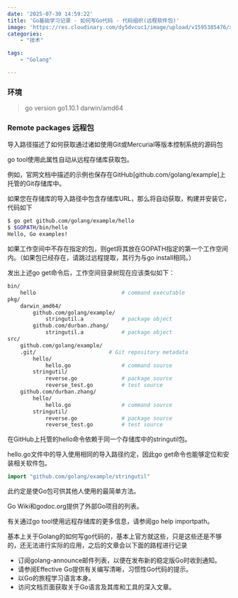 ```yaml
---
date: '2025-07-30 14:59:22'
title: 'Go基础学习记录 - 如何写Go代码 - 代码组织(远程软件包)'
image: 'https://res.cloudinary.com/dy5dvcuc1/image/upload/v1595385476/xiaorongmao/golang.jpg'
categories:
    - "技术"

tags:
    - "Golang"

---
```


### **环境**

> go version go1.10.1 darwin/amd64

### **Remote packages 远程包**

导入路径描述了如何获取通过诸如使用Git或Mercurial等版本控制系统的源码包

go tool使用此属性自动从远程存储库获取包。

例如，官网文档中描述的示例也保存在GitHub[github.com/golang/example]上托管的Git存储库中。

如果您在存储库的导入路径中包含存储库URL，那么将自动获取，构建并安装它，代码如下

```bash
$ go get github.com/golang/example/hello
$ $GOPATH/bin/hello
Hello, Go examples!
```

如果工作空间中不存在指定的包，则get将其放在GOPATH指定的第一个工作空间内。（如果包已经存在，请跳过远程提取，其行为与go install相同。）

发出上述go get命令后，工作空间目录树现在应该类似如下：

```bash
bin/
    hello                           # command executable
pkg/
    darwin_amd64/
        github.com/golang/example/
            stringutil.a            # package object
        github.com/durban.zhang/
            stringutil.a            # package object
src/
    github.com/golang/example/
	.git/                       # Git repository metadata
        hello/
            hello.go                # command source
        stringutil/
            reverse.go              # package source
            reverse_test.go         # test source
    github.com/durban.zhang/
        hello/
            hello.go                # command source
        stringutil/
            reverse.go              # package source
            reverse_test.go         # test source
```

在GitHub上托管的hello命令依赖于同一个存储库中的stringutil包。

hello.go文件中的导入使用相同的导入路径约定，因此go get命令也能够定位和安装相关软件包。

```go
import "github.com/golang/example/stringutil"
```

此约定是使Go包可供其他人使用的最简单方法。

Go Wiki和godoc.org提供了外部Go项目的列表。

有关通过go tool使用远程存储库的更多信息，请参阅go help importpath。

基本上关于Golang的如何写go代码的，基本上官方就这些，只是这些还是不够的，还无法进行实际的应用，之后的文章会以下面的路程进行记录

* 订阅golang-announce邮件列表，以便在发布新的稳定版Go时收到通知。
* 请参阅Effective Go提供有关编写清晰，习惯性Go代码的提示。
* 以Go的旅程学习语言本身。
* 访问文档页面获取关于Go语言及其库和工具的深入文章。
